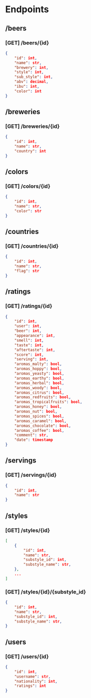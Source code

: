 # Endpoints

## /beers

### **[GET]** /beers/{id}
```json
{
    "id": int,
    "name": str,
    "brewery": int,
    "style": int,
    "sub_style": int,
    "abv": decimal,
    "ibu": int,
    "color": int
}
```


## /breweries

### **[GET]** /breweries/{id}
```json
{
    "id": int,
    "name": str,
    "country": int
}
```


## /colors

### **[GET]** /colors/{id}
```json
{
    "id": int,
    "name": str,
    "color": str
}
```


## /countries

### **[GET]** /countries/{id}
```json
{
    "id": int,
    "name": str,
    "flag": str
}
```


## /ratings

### **[GET]** /ratings/{id}
```json
{
    "id": int,
    "user": int,
    "beer": int,
    "appearance": int,
    "smell": int,
    "taste": int,
    "aftertaste": int,
    "score": int,
    "serving": int,
    "aromas_malty": bool,
    "aromas_hoppy": bool,
    "aromas_yeasty": bool,
    "aromas_earthy": bool,
    "aromas_herbal": bool,
    "aromas_woody": bool,
    "aromas_citrus": bool,
    "aromas_redfruits": bool,
    "aromas_tropicalfruits": bool,
    "aromas_honey": bool,
    "aromas_nut": bool,
    "aromas_spices": bool,
    "aromas_caramel": bool,
    "aromas_chocolate": bool,
    "aromas_coffee": bool,
    "comment": str,
    "date": timestamp
}
```


## /servings

### **[GET]** /servings/{id}
```json
{
    "id": int,
    "name": str
}
```


## /styles

### **[GET]** /styles/{id}

```json
[
    {
        "id": int,
        "name": str,
        "substyle_id": int,
        "substyle_name": str,
    },
    ...
]
```

### **[GET]** /styles/{id}/{substyle_id}

```json
{
    "id": int,
    "name": str,
    "substyle_id": int,
    "substyle_name": str,
}
```



## /users

### **[GET]** /users/{id}
```json
{
    "id": int,
    "username": str,
    "nationality": int,
    "ratings": int
}
```

